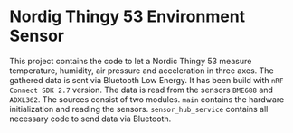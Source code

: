 # Nordig Thingy 53 Environment Sensor
This project contains the code to let a Nordic Thingy 53 measure temperature, humidity, air pressure and acceleration in three axes. The gathered data is sent via Bluetooth Low Energy. It has been build with ```nRF Connect SDK 2.7``` version. The data is read from the sensors ```BME688``` and ```ADXL362```. The sources consist of two modules. ```main``` contains the hardware initialization and reading the sensors. ```sensor_hub_service``` contains all necessary code to send data via Bluetooth.